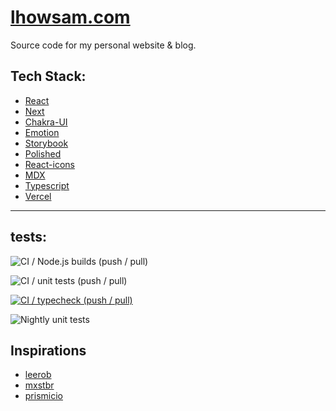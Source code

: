 # [lhowsam.com](https://lhowsam.com)

Source code for my personal website & blog.

## Tech Stack: 
- [React](https://github.com/facebook/react)
- [Next](https://github.com/vercel/next.js)
- [Chakra-UI](https://chakra-ui.com/)
- [Emotion](https://github.com/emotion-js/emotion)
- [Storybook](https://github.com/storybookjs/storybook)
- [Polished](https://github.com/styled-components/polished)
- [React-icons](https://github.com/react-icons/react-icons)
- [MDX](https://github.com/mdx-js/mdx)
- [Typescript](https://github.com/Microsoft/TypeScript)
- [Vercel](https://vercel.com/)


<hr />

## tests: 

![CI / Node.js builds (push / pull)](https://github.com/luke-h1/lhowsam.com/workflows/CI%20/%20Node.js%20builds%20(push%20/%20pull)/badge.svg)

![CI / unit tests (push / pull)](https://github.com/luke-h1/lhowsam.com/workflows/CI%20/%20unit%20tests%20&%20typecheck%20(push%20/%20pull)/badge.svg)

[![CI / typecheck (push / pull)](https://github.com/luke-h1/lhowsam.com/actions/workflows/typecheck.yml/badge.svg)](https://github.com/luke-h1/lhowsam.com/actions/workflows/typecheck.yml)

![Nightly unit tests](https://github.com/luke-h1/lhowsam.com/workflows/Nightly%20unit%20tests/badge.svg)



## Inspirations

 - [leerob](https://github.com/leerob)
 - [mxstbr](https://github.com/mxstbr/mxstbr.com)
 - [prismicio](https://github.com/prismicio/nextjs-blog)